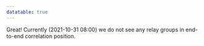 ```yaml
---
datatable: true
---
```



Great! Currently (2021-10-31 08:00) we do not see any relay groups
in end-to-end correlation position.

